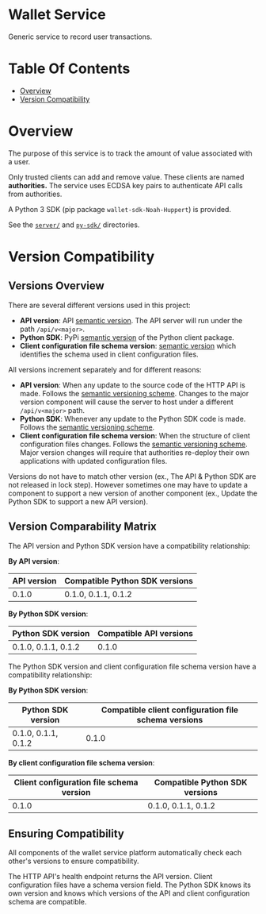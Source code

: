 # Wallet Service
Generic service to record user transactions. 

# Table Of Contents
- [Overview](#overview)
- [Version Compatibility](#version-compatibility)

# Overview
The purpose of this service is to track the amount of value associated with
a user. 

Only trusted clients can add and remove value. These clients are 
named **authorities.** The service uses ECDSA key pairs to authenticate API
calls from authorities.

A Python 3 SDK (pip package `wallet-sdk-Noah-Huppert`) is provided.

See the [`server/`](./server) and [`py-sdk/`](./py-sdk) directories.

# Version Compatibility
## Versions Overview
There are several different versions used in this project:

- **API version**: API [semantic version](https://semver.org/). The API
  server will run under the path `/api/v<major>`.
- **Python SDK**: PyPi [semantic version](https://semver.org/) of the Python 
  client package.
- **Client configuration file schema version**: 
  [semantic version](https://semver.org/) which identifies the schema used in 
  client configuration files.
  
All versions increment separately and for different reasons:

- **API version**: When any update to the source code of the HTTP API is made. 
  Follows the [semantic versioning scheme](https://semver.org/). Changes to the
  major version component will cause the server to host under a different
  `/api/v<major>` path.
- **Python SDK**: Whenever any update to the Python SDK code is made. Follows
  the [semantic versioning scheme](https://semver.org/).
- **Client configuration file schema version**: When the structure of client
  configuration files changes. Follows
  the [semantic versioning scheme](https://semver.org/). Major version changes
  will require that authorities re-deploy their own applications with
  updated configuration files.

Versions do not have to match other version (ex., The API & Python SDK are not 
released in lock step). However sometimes one may have to update a component to 
support a new version of another component (ex., Update the Python SDK to 
support a new API version).

## Version Comparability Matrix
The API version and Python SDK version have a compatibility relationship:

**By API version**:

| API version | Compatible Python SDK versions |
|-------------|--------------------------------|
| 0.1.0       | 0.1.0, 0.1.1, 0.1.2            |


**By Python SDK version**:

| Python SDK version  | Compatible API versions |
|---------------------|-------------------------|
| 0.1.0, 0.1.1, 0.1.2 | 0.1.0                   |


The Python SDK version and client configuration file schema version have a
compatibility relationship:

**By Python SDK version**:

| Python SDK version  | Compatible client configuration file schema versions |
|---------------------|------------------------------------------------------|
| 0.1.0, 0.1.1, 0.1.2 | 0.1.0                                                |

**By client configuration file schema version**:

| Client configuration file schema version | Compatible Python SDK versions |
|------------------------------------------|--------------------------------|
| 0.1.0                                    | 0.1.0, 0.1.1, 0.1.2            |

## Ensuring Compatibility
All components of the wallet service platform automatically check each other's
versions to ensure compatibility.

The HTTP API's health endpoint returns the API version. Client configuration 
files have a schema version field. The Python SDK knows its own version and 
knows which versions of the API and client configuration schema are compatible.
